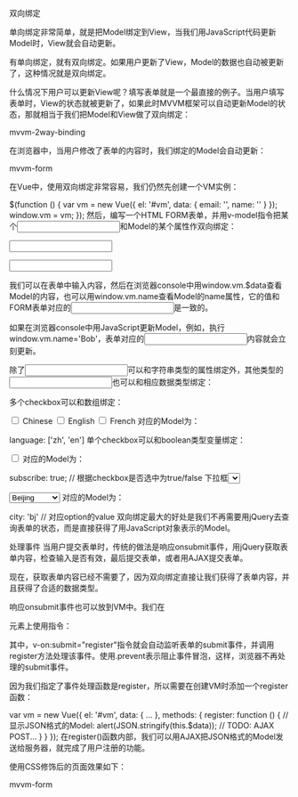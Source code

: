 双向绑定

单向绑定非常简单，就是把Model绑定到View，当我们用JavaScript代码更新Model时，View就会自动更新。

有单向绑定，就有双向绑定。如果用户更新了View，Model的数据也自动被更新了，这种情况就是双向绑定。

什么情况下用户可以更新View呢？填写表单就是一个最直接的例子。当用户填写表单时，View的状态就被更新了，如果此时MVVM框架可以自动更新Model的状态，那就相当于我们把Model和View做了双向绑定：

mvvm-2way-binding

在浏览器中，当用户修改了表单的内容时，我们绑定的Model会自动更新：

mvvm-form

在Vue中，使用双向绑定非常容易，我们仍然先创建一个VM实例：

$(function () {
    var vm = new Vue({
        el: '#vm',
        data: {
            email: '',
            name: ''
        }
    });
    window.vm = vm;
});
然后，编写一个HTML FORM表单，并用v-model指令把某个<input>和Model的某个属性作双向绑定：

<form id="vm" action="#">
    <p><input v-model="email"></p>
    <p><input v-model="name"></p>
</form>
我们可以在表单中输入内容，然后在浏览器console中用window.vm.$data查看Model的内容，也可以用window.vm.name查看Model的name属性，它的值和FORM表单对应的<input>是一致的。

如果在浏览器console中用JavaScript更新Model，例如，执行window.vm.name='Bob'，表单对应的<input>内容就会立刻更新。

除了<input type="text">可以和字符串类型的属性绑定外，其他类型的<input>也可以和相应数据类型绑定：

多个checkbox可以和数组绑定：

<label><input type="checkbox" v-model="language" value="zh"> Chinese</label>
<label><input type="checkbox" v-model="language" value="en"> English</label>
<label><input type="checkbox" v-model="language" value="fr"> French</label>
对应的Model为：

language: ['zh', 'en']
单个checkbox可以和boolean类型变量绑定：

<input type="checkbox" v-model="subscribe">
对应的Model为：

subscribe: true; // 根据checkbox是否选中为true/false
下拉框<select>绑定的是字符串，但是要注意，绑定的是value而非用户看到的文本：

<select v-model="city">
    <option value="bj">Beijing</option>
    <option value="sh">Shanghai</option>
    <option value="gz">Guangzhou</option>
</select>
对应的Model为：

city: 'bj' // 对应option的value
双向绑定最大的好处是我们不再需要用jQuery去查询表单的状态，而是直接获得了用JavaScript对象表示的Model。

处理事件
当用户提交表单时，传统的做法是响应onsubmit事件，用jQuery获取表单内容，检查输入是否有效，最后提交表单，或者用AJAX提交表单。

现在，获取表单内容已经不需要了，因为双向绑定直接让我们获得了表单内容，并且获得了合适的数据类型。

响应onsubmit事件也可以放到VM中。我们在<form>元素上使用指令：

<form id="vm" v-on:submit.prevent="register">
其中，v-on:submit="register"指令就会自动监听表单的submit事件，并调用register方法处理该事件。使用.prevent表示阻止事件冒泡，这样，浏览器不再处理<form>的submit事件。

因为我们指定了事件处理函数是register，所以需要在创建VM时添加一个register函数：

var vm = new Vue({
    el: '#vm',
    data: {
        ...
    },
    methods: {
        register: function () {
            // 显示JSON格式的Model:
            alert(JSON.stringify(this.$data));
            // TODO: AJAX POST...
        }
    }
});
在register()函数内部，我们可以用AJAX把JSON格式的Model发送给服务器，就完成了用户注册的功能。

使用CSS修饰后的页面效果如下：

mvvm-form